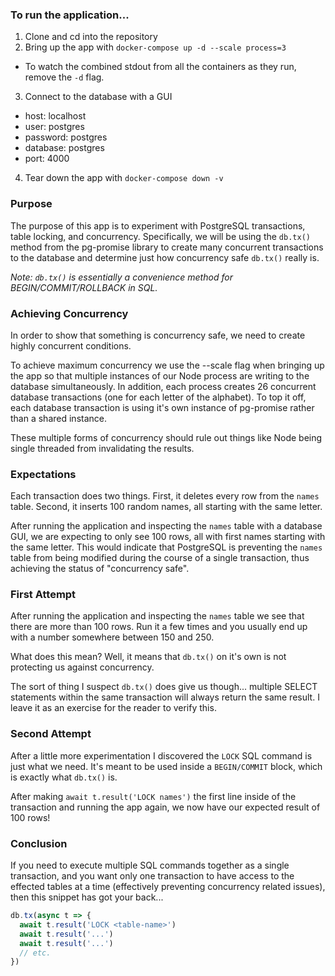### To run the application...

1. Clone and cd into the repository
2. Bring up the app with `docker-compose up -d --scale process=3`
  - To watch the combined stdout from all the containers as they run, remove the `-d` flag.
3. Connect to the database with a GUI
  - host: localhost
  - user: postgres
  - password: postgres
  - database: postgres
  - port: 4000
4. Tear down the app with `docker-compose down -v`

### Purpose

The purpose of this app is to experiment with PostgreSQL transactions, table locking, and concurrency. Specifically, we will be using the `db.tx()` method from the pg-promise library to create many concurrent transactions to the database and determine just how concurrency safe `db.tx()` really is.

*Note: `db.tx()` is essentially a convenience method for BEGIN/COMMIT/ROLLBACK in SQL.*

### Achieving Concurrency

In order to show that something is concurrency safe, we need to create highly concurrent conditions.

To achieve maximum concurrency we use the --scale flag when bringing up the app so that multiple instances of our Node process are writing to the database simultaneously. In addition, each process creates 26 concurrent database transactions (one for each letter of the alphabet). To top it off, each database transaction is using it's own instance of pg-promise rather than a shared instance.

These multiple forms of concurrency should rule out things like Node being single threaded from invalidating the results.

### Expectations

Each transaction does two things. First, it deletes every row from the `names` table. Second, it inserts 100 random names, all starting with the same letter.

After running the application and inspecting the `names` table with a database GUI, we are expecting to only see 100 rows, all with first names starting with the same letter. This would indicate that PostgreSQL is preventing the `names` table from being modified during the course of a single transaction, thus achieving the status of "concurrency safe".

### First Attempt

After running the application and inspecting the `names` table we see that there are more than 100 rows. Run it a few times and you usually end up with a number somewhere between 150 and 250.

What does this mean? Well, it means that `db.tx()` on it's own is not protecting us against concurrency.

The sort of thing I suspect `db.tx()` does give us though... multiple SELECT statements within the same transaction will always return the same result. I leave it as an exercise for the reader to verify this.

### Second Attempt

After a little more experimentation I discovered the `LOCK` SQL command is just what we need. It's meant to be used inside a `BEGIN/COMMIT` block, which is exactly what `db.tx()` is.

After making `await t.result('LOCK names')` the first line inside of the transaction and running the app again, we now have our expected result of 100 rows!

### Conclusion

If you need to execute multiple SQL commands together as a single transaction, and you want only one transaction to have access to the effected tables at a time (effectively preventing concurrency related issues), then this snippet has got your back...
```js
db.tx(async t => {
  await t.result('LOCK <table-name>')
  await t.result('...')
  await t.result('...')
  // etc.
})
```
